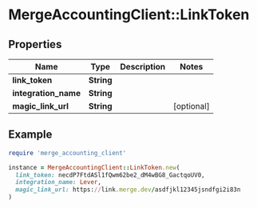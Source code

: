 # MergeAccountingClient::LinkToken

## Properties

| Name | Type | Description | Notes |
| ---- | ---- | ----------- | ----- |
| **link_token** | **String** |  |  |
| **integration_name** | **String** |  |  |
| **magic_link_url** | **String** |  | [optional] |

## Example

```ruby
require 'merge_accounting_client'

instance = MergeAccountingClient::LinkToken.new(
  link_token: necdP7FtdASl1fQwm62be2_dM4wBG8_GactqoUV0,
  integration_name: Lever,
  magic_link_url: https://link.merge.dev/asdfjkl12345jsndfgi2i83n
)
```


